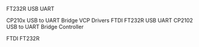 

FT232R USB UART

CP210x USB to UART Bridge VCP Drivers
FTDI FT232R USB UART
CP2102 USB to UART Bridge Controller

FTDI FT232R 